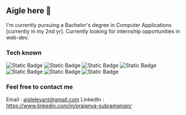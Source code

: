 ## Aigle here 👋 

I'm currently pursuing a Bachelor's degree in Computer Applications [currently in my 2nd yr]. Currently looking for internship opportunities in web-dev.

### Tech known

<div>
 <img alt="Static Badge" src="https://img.shields.io/badge/html5-E34F26?style=for-the-badge&logoSize=auto&labelColor=%23E34F26">
 <img alt="Static Badge" src="https://img.shields.io/badge/css3-1572B6?style=for-the-badge&logoSize=auto&labelColor=%23E34F26">
 <img alt="Static Badge" src="https://img.shields.io/badge/JavaScript-F7DF1E?style=for-the-badge&logoSize=auto&labelColor=%23E34F26">
 <img alt="Static Badge" src="https://img.shields.io/badge/python-3776AB?style=for-the-badge&logoSize=auto&labelColor=%23E34F26">
 <img alt="Static Badge" src="https://img.shields.io/badge/java-F80000?style=for-the-badge&logoSize=auto&labelColor=%23E34F26">
 <img alt="Static Badge" src="https://img.shields.io/badge/blender-E87D0D?style=for-the-badge&logoSize=auto&labelColor=%23E34F26">
 <img alt="Static Badge" src="https://img.shields.io/badge/git-F05032?style=for-the-badge&logoSize=auto&labelColor=%23E34F26">
</div>

### Feel free to contact me

Email : aiglelevant@gmail.com
LinkedIn : https://www.linkedin.com/in/prajanya-subramanian/
<!--
**aigle-levant/aigle-levant** is a ✨ _special_ ✨ repository because its `README.md` (this file) appears on your GitHub profile.

Here are some ideas to get you started:

- 🔭 I’m currently working on ...
- 🌱 I’m currently learning ...
- 👯 I’m looking to collaborate on ...
- 🤔 I’m looking for help with ...
- 💬 Ask me about ...
- 📫 How to reach me: ...
- 😄 Pronouns: ...
- ⚡ Fun fact: ...
-->
